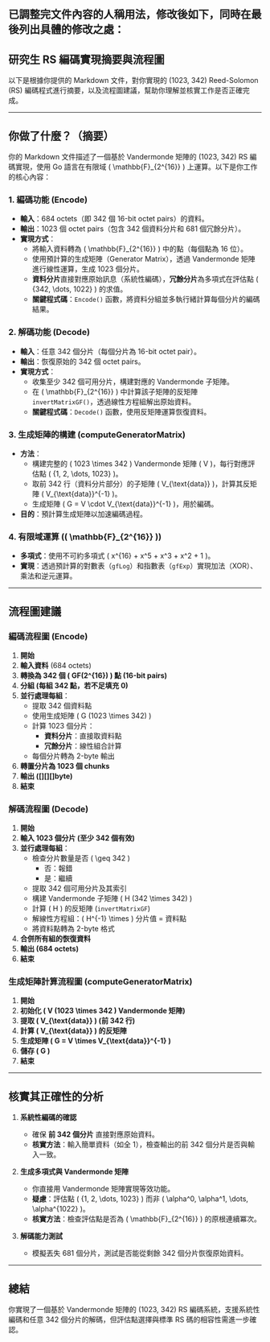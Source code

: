已調整完文件內容的人稱用法，修改後如下，同時在最後列出具體的修改之處：  
---

## 研究生 RS 編碼實現摘要與流程圖

以下是根據你提供的 Markdown 文件，對你實現的 (1023, 342) Reed-Solomon (RS) 編碼程式進行摘要，以及流程圖建議，幫助你理解並核實工作是否正確完成。

---

## 你做了什麼？（摘要）

你的 Markdown 文件描述了一個基於 Vandermonde 矩陣的 (1023, 342) RS 編碼實現，使用 Go 語言在有限域 \( \mathbb{F}_{2^{16}} \) 上運算。以下是你工作的核心內容：

### **1. 編碼功能 (Encode)**

- **輸入**：684 octets（即 342 個 16-bit octet pairs）的資料。
- **輸出**：1023 個 octet pairs（包含 342 個資料分片和 681 個冗餘分片）。
- **實現方式**：
  - 將輸入資料轉為 \( \mathbb{F}_{2^{16}} \) 中的點（每個點為 16 位）。
  - 使用預計算的生成矩陣（Generator Matrix），透過 Vandermonde 矩陣進行線性運算，生成 1023 個分片。
  - **資料分片**直接對應原始訊息（系統性編碼），**冗餘分片**為多項式在評估點 \( \{342, \dots, 1022\} \) 的求值。
  - **關鍵程式碼**：`Encode()` 函數，將資料分組並多執行緒計算每個分片的編碼結果。

### **2. 解碼功能 (Decode)**

- **輸入**：任意 342 個分片（每個分片為 16-bit octet pair）。
- **輸出**：恢復原始的 342 個 octet pairs。
- **實現方式**：
  - 收集至少 342 個可用分片，構建對應的 Vandermonde 子矩陣。
  - 在 \( \mathbb{F}_{2^{16}} \) 中計算該子矩陣的反矩陣 `invertMatrixGF()`，透過線性方程組解出原始資料。
  - **關鍵程式碼**：`Decode()` 函數，使用反矩陣運算恢復資料。

### **3. 生成矩陣的構建 (computeGeneratorMatrix)**

- **方法**：
  - 構建完整的 \( 1023 \times 342 \) Vandermonde 矩陣 \( V \)，每行對應評估點 \( \{1, 2, \dots, 1023\} \)。
  - 取前 342 行（資料分片部分）的子矩陣 \( V_{\text{data}} \)，計算其反矩陣 \( V_{\text{data}}^{-1} \)。
  - 生成矩陣 \( G = V \cdot V_{\text{data}}^{-1} \)，用於編碼。
- **目的**：預計算生成矩陣以加速編碼過程。

### **4. 有限域運算 (\( \mathbb{F}_{2^{16}} \))**

- **多項式**：使用不可約多項式 \( x^{16} + x^5 + x^3 + x^2 + 1 \)。
- **實現**：透過預計算的對數表（`gfLog`）和指數表（`gfExp`）實現加法（XOR）、乘法和逆元運算。

---

## **流程圖建議**

### **編碼流程圖 (Encode)**

1. **開始**
2. **輸入資料** (684 octets)
3. **轉換為 342 個 \( GF(2^{16}) \) 點 (16-bit pairs)**
4. **分組 (每組 342 點，若不足填充 0)**
5. **並行處理每組**：
   - 提取 342 個資料點
   - 使用生成矩陣 \( G (1023 \times 342) \)
   - 計算 1023 個分片：
     - **資料分片**：直接取資料點
     - **冗餘分片**：線性組合計算
   - 每個分片轉為 2-byte 輸出
6. **轉置分片為 1023 個 chunks**
7. **輸出 ([][][]byte)**
8. **結束**

### **解碼流程圖 (Decode)**

1. **開始**
2. **輸入 1023 個分片 (至少 342 個有效)**
3. **並行處理每組**：
   - 檢查分片數量是否 \( \geq 342 \)
     - 否：報錯
     - 是：繼續
   - 提取 342 個可用分片及其索引
   - 構建 Vandermonde 子矩陣 \( H (342 \times 342) \)
   - 計算 \( H \) 的反矩陣 (`invertMatrixGF`)
   - 解線性方程組：\( H^{-1} \times \) 分片值 = 資料點
   - 將資料點轉為 2-byte 格式
4. **合併所有組的恢復資料**
5. **輸出 (684 octets)**
6. **結束**

### **生成矩陣計算流程圖 (computeGeneratorMatrix)**

1. **開始**
2. **初始化 \( V (1023 \times 342 \) Vandermonde 矩陣)**
3. **提取 \( V_{\text{data}} \) (前 342 行)**
4. **計算 \( V_{\text{data}} \) 的反矩陣**
5. **生成矩陣 \( G = V \times V_{\text{data}}^{-1} \)**
6. **儲存 \( G \)**
7. **結束**

---

## **核實其正確性的分析**

1. **系統性編碼的確認**
   - 確保 **前 342 個分片** 直接對應原始資料。
   - **核實方法**：輸入簡單資料（如全 1），檢查輸出的前 342 個分片是否與輸入一致。

2. **生成多項式與 Vandermonde 矩陣**
   - 你直接用 Vandermonde 矩陣實現等效功能。
   - **疑慮**：評估點 \( \{1, 2, \dots, 1023\} \) 而非 \( \alpha^0, \alpha^1, \dots, \alpha^{1022} \)。
   - **核實方法**：檢查評估點是否為 \( \mathbb{F}_{2^{16}} \) 的原根連續冪次。

3. **解碼能力測試**
   - 模擬丟失 681 個分片，測試是否能從剩餘 342 個分片恢復原始資料。

---

## **總結**

你實現了一個基於 Vandermonde 矩陣的 (1023, 342) RS 編碼系統，支援系統性編碼和任意 342 個分片的解碼，但評估點選擇與標準 RS 碼的相容性需進一步確認。

